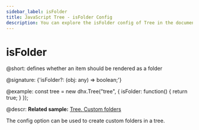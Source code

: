 ```yaml
---
sidebar_label: isFolder
title: JavaScript Tree - isFolder Config 
description: You can explore the isFolder config of Tree in the documentation of the DHTMLX JavaScript UI library. Browse developer guides and API reference, try out code examples and live demos, and download a free 30-day evaluation version of DHTMLX Suite 7.
---
```


# isFolder

@short: defines whether an item should be rendered as a folder

@signature: {'isFolder?: (obj: any) => boolean;'}

@example:
const tree = new dhx.Tree("tree", {
    isFolder: function() {
	    return true;
    }
});


@descr:
**Related sample:** [Tree. Custom folders](https://snippet.dhtmlx.com/cp43eyra?tag=tree)

The config option can be used to create custom folders in a tree.

